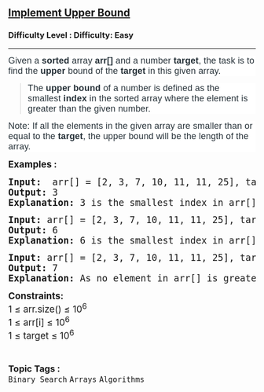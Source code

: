<h2><a href="https://www.geeksforgeeks.org/problems/implement-upper-bound/1?page=1&category=Binary%20Search&sortBy=difficulty">Implement Upper Bound</a></h2><h3>Difficulty Level : Difficulty: Easy</h3><hr><div class="problems_problem_content__Xm_eO"><p dir="ltr" style="box-sizing: border-box; margin: 0px 0px 10px; padding: 0px; border: 0px; font-size: 18px; vertical-align: baseline; color: #273239; font-family: Nunito, sans-serif; letter-spacing: 0.162px; background-color: #ffffff;"><span style="box-sizing: border-box; margin: 0px; padding: 0px; border: 0px; vertical-align: baseline;">Given a&nbsp;</span><strong style="box-sizing: border-box; margin: 0px; padding: 0px; border: 0px; vertical-align: baseline;">sorted&nbsp;</strong><span style="box-sizing: border-box; margin: 0px; padding: 0px; border: 0px; vertical-align: baseline;">array&nbsp;</span><strong style="box-sizing: border-box; margin: 0px; padding: 0px; border: 0px; vertical-align: baseline;">arr[]&nbsp;</strong><span style="box-sizing: border-box; margin: 0px; padding: 0px; border: 0px; vertical-align: baseline;">and a number&nbsp;</span><strong style="box-sizing: border-box; margin: 0px; padding: 0px; border: 0px; vertical-align: baseline;">target</strong><span style="box-sizing: border-box; margin: 0px; padding: 0px; border: 0px; vertical-align: baseline;">, the task is to find the&nbsp;</span><strong style="box-sizing: border-box; margin: 0px; padding: 0px; border: 0px; vertical-align: baseline;">upper</strong><span style="box-sizing: border-box; margin: 0px; padding: 0px; border: 0px; vertical-align: baseline;"> bound&nbsp;of the&nbsp;</span><strong style="box-sizing: border-box; margin: 0px; padding: 0px; border: 0px; vertical-align: baseline;">target</strong><span style="box-sizing: border-box; margin: 0px; padding: 0px; border: 0px; vertical-align: baseline;">&nbsp;in this given array. </span></p>
<blockquote>
<p dir="ltr" style="box-sizing: border-box; margin: 0px 0px 10px; padding: 0px; border: 0px; font-size: 18px; vertical-align: baseline; color: #273239; font-family: Nunito, sans-serif; letter-spacing: 0.162px; background-color: #ffffff;"><span style="box-sizing: border-box; margin: 0px; padding: 0px; border: 0px; vertical-align: baseline;">The&nbsp;</span><strong style="box-sizing: border-box; margin: 0px; padding: 0px; border: 0px; vertical-align: baseline;">upper bound</strong><span style="box-sizing: border-box; margin: 0px; padding: 0px; border: 0px; vertical-align: baseline;">&nbsp;of a number is defined as the smallest&nbsp;</span><strong style="box-sizing: border-box; margin: 0px; padding: 0px; border: 0px; vertical-align: baseline;">index</strong><span style="box-sizing: border-box; margin: 0px; padding: 0px; border: 0px; vertical-align: baseline;">&nbsp;in the sorted array where the element is greater than the given number.</span></p>
</blockquote>
<p dir="ltr" style="box-sizing: border-box; margin: 0px 0px 10px; padding: 0px; border: 0px; font-size: 18px; vertical-align: baseline; color: #273239; font-family: Nunito, sans-serif; letter-spacing: 0.162px; background-color: #ffffff;"><span style="box-sizing: border-box; margin: 0px; padding: 0px; border: 0px; vertical-align: baseline;">Note:</span><span style="box-sizing: border-box; margin: 0px; padding: 0px; border: 0px; vertical-align: baseline;">&nbsp;If all the elements in the given array are smaller than or equal to the&nbsp;</span><strong style="box-sizing: border-box; margin: 0px; padding: 0px; border: 0px; vertical-align: baseline;">target</strong><span style="box-sizing: border-box; margin: 0px; padding: 0px; border: 0px; vertical-align: baseline;">, the upper bound will be the length of the array.</span></p>
<p><span style="font-size: 14pt;"><strong>Examples :</strong></span></p>
<pre><span style="font-size: 14pt;"><strong>Input: </strong> arr[] = [2, 3, 7, 10, 11, 11, 25], target = 9
<strong>Output:</strong> 3
<strong>Explanation:</strong> 3 is the smallest index in arr[], at which element (arr[3] = 10) is larger than 9.</span></pre>
<pre><span style="font-size: 14pt;"><strong>Input:</strong> arr[] = [2, 3, 7, 10, 11, 11, 25], target = 11
<strong>Output:</strong> 6
<strong>Explanation:</strong> 6 is the smallest index in arr[], at which element (arr[6] = 25) is larger than 11.<br></span></pre>
<pre><span style="font-size: 14pt;"><strong>Input:</strong> arr[] = [2, 3, 7, 10, 11, 11, 25], target = 100
<strong>Output:</strong> 7
<strong>Explanation:</strong> As no element in arr[] is greater than 100, return the length of array.</span></pre>
<p><span style="font-size: 14pt;"><strong>Constraints:</strong><br>1 ≤ arr.size() ≤ 10<sup>6</sup><br>1 ≤ arr[i] ≤ 10<sup>6</sup><br>1 ≤ target ≤ 10<sup>6</sup></span></p></div><br><p><span style=font-size:18px><strong>Topic Tags : </strong><br><code>Binary Search</code>&nbsp;<code>Arrays</code>&nbsp;<code>Algorithms</code>&nbsp;